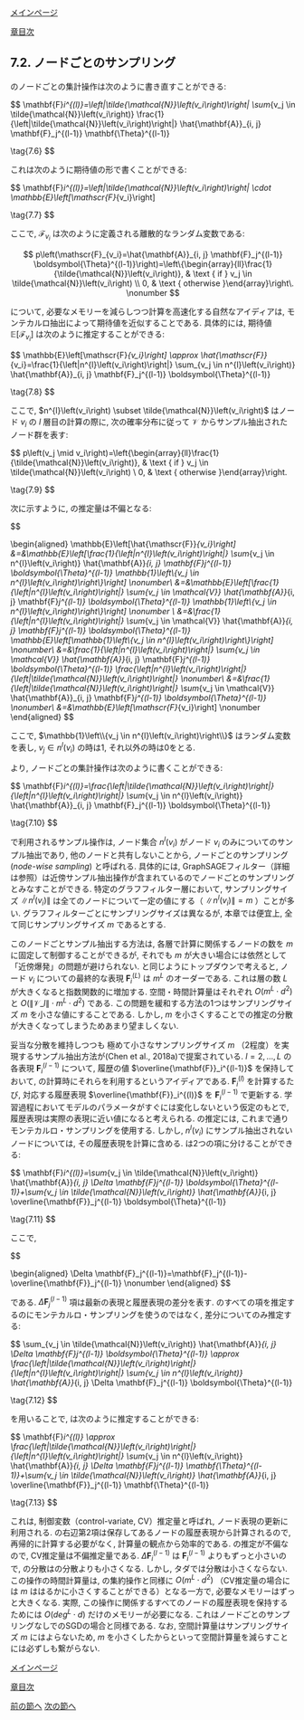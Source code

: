 [メインページ](../../index.markdown)

[章目次](./chap7.md)
## 7.2. ノードごとのサンプリング

のノードごとの集計操作は次のように書き直すことができる:

 $$
 \mathbf{F}_i^{(l)}=\left\|\tilde{\mathcal{N}}\left(v_i\right)\right\| \sum_{v_j \in \tilde{\mathcal{N}}\left(v_i\right)} \frac{1}{\left\|\tilde{\mathcal{N}}\left(v_i\right)\right\|} \hat{\mathbf{A}}_{i, j} \mathbf{F}_j^{(l-1)} \mathbf{\Theta}^{(l-1)}
    
\tag{7.6} $$
 

これは次のように期待値の形で書くことができる:

 $$
 \mathbf{F}_i^{(l)}=\left\|\tilde{\mathcal{N}}\left(v_i\right)\right\| \cdot \mathbb{E}\left[\mathscr{F}_{v_i}\right]
    
\tag{7.7} $$
 

ここで,  $\mathscr{F}_{v_i}$ は次のように定義される離散的なランダム変数である:

 $$
 p\left(\mathscr{F}_{v_i}=\hat{\mathbf{A}}_{i, j} \mathbf{F}_j^{(l-1)} \boldsymbol{\Theta}^{(l-1)}\right)=\left\{\begin{array}{ll}\frac{1}{\tilde{\mathcal{N}}\left(v_i\right)}, & \text { if } v_j \in \tilde{\mathcal{N}}\left(v_i\right) \\ 0, & \text { otherwise }\end{array}\right\.
    \nonumber $$
 

について, 必要なメモリーを減らしつつ計算を高速化する自然なアイディアは, モンテカルロ抽出によって期待値を近似することである. 具体的には, 期待値 $\mathbb{E}\left[\mathscr{F}_{v_i}\right]$ は次のように推定することができる:

 $$
 \mathbb{E}\left[\mathscr{F}_{v_i}\right] \approx \hat{\mathscr{F}}_{v_i}=\frac{1}{\left\|n^{l}\left(v_i\right)\right\|} \sum_{v_j \in n^{l}\left(v_i\right)} \hat{\mathbf{A}}_{i, j} \mathbf{F}_j^{(l-1)} \boldsymbol{\Theta}^{(l-1)}
    
\tag{7.8} $$
 

ここで,  $n^{l}\left(v_i\right) \subset \tilde{\mathcal{N}}\left(v_i\right)$ はノード $v_i$ の $l$ 層目の計算の際に, 次の確率分布に従って $\mathcal{V}$ からサンプル抽出されたノード群を表す:

 $$
 p\left(v_j \mid v_i\right)=\left\{\begin{array}{ll}\frac{1}{\tilde{\mathcal{N}}\left(v_i\right)}, & \text { if } v_j \in \tilde{\mathcal{N}}\left(v_i\right) \\ 0, & \text { otherwise }\end{array}\right\.
    
\tag{7.9} $$
 

次に示すように, の推定量は不偏となる:

 

$$

\begin{aligned}
\mathbb{E}\left[\hat{\mathscr{F}}_{v_i}\right] &=&\mathbb{E}\left[\frac{1}{\left\|n^{l}\left(v_i\right)\right\|} \sum_{v_j \in n^{l}\left(v_i\right)} \hat{\mathbf{A}}_{i, j} \mathbf{F}_j^{(l-1)} \boldsymbol{\Theta}^{(l-1)} \mathbb{1}\left\\{v_j \in n^{l}\left(v_i\right)\right\\}\right] \nonumber\\
&=&\mathbb{E}\left[\frac{1}{\left\|n^{l}\left(v_i\right)\right\|} \sum_{v_j \in \mathcal{V}} \hat{\mathbf{A}}_{i, j} \mathbf{F}_j^{(l-1)} \boldsymbol{\Theta}^{(l-1)} \mathbb{1}\left\\{v_j \in n^{l}\left(v_i\right)\right\\}\right]  \nonumber \\
&=&\frac{1}{\left\|n^{l}\left(v_i\right)\right\|} \sum_{v_j \in \mathcal{V}} \hat{\mathbf{A}}_{i, j} \mathbf{F}_j^{(l-1)} \boldsymbol{\Theta}^{(l-1)} \mathbb{E}\left[\mathbb{1}\left\\{v_j \in n^{l}\left(v_i\right)\right\\}\right] \nonumber\\
&=&\frac{1}{\left\|n^{l}\left(v_i\right)\right\|} \sum_{v_j \in \mathcal{V}} \hat{\mathbf{A}}_{i, j} \mathbf{F}_j^{(l-1)} \boldsymbol{\Theta}^{(l-1)} \frac{\left\|n^{l}\left(v_i\right)\right\|}{\left\|\tilde{\mathcal{N}}\left(v_i\right)\right\|} \nonumber\\
&=&\frac{1}{\left\|\tilde{\mathcal{N}}\left(v_i\right)\right\|} \sum_{v_j \in \mathcal{V}} \hat{\mathbf{A}}_{i, j} \mathbf{F}_j^{(l-1)} \boldsymbol{\Theta}^{(l-1)} \nonumber\\ 
&=&\mathbb{E}\left[\mathscr{F}_{v_i}\right] \nonumber
\end{aligned}
$$

 

ここで,  $\mathbb{1}\left\\{v_j \in n^{l}\left(v_i\right)\right\\}$ はランダム変数を表し,  $v_j \in n^{l}\left(v_i\right)$ の時は1, それ以外の時は0をとる.

より, ノードごとの集計操作は次のように書くことができる:

 $$
 \mathbf{F}_i^{(l)}=\frac{\left\|\tilde{\mathcal{N}}\left(v_i\right)\right\|}{\left\|n^{l}\left(v_i\right)\right\|} \sum_{v_j \in n^{l}\left(v_i\right)} \hat{\mathbf{A}}_{i, j} \mathbf{F}_j^{(l-1)} \boldsymbol{\Theta}^{(l-1)}
    
\tag{7.10} $$
 

で利用されるサンプル操作は, ノード集合 $n^{l}\left(v_i\right)$ がノード $v_i$ のみについてのサンプル抽出であり, 他のノードと共有しないことから, ノードごとのサンプリング(*node-wise sampling*) と呼ばれる. 具体的には, GraphSAGEフィルター（詳細は参照）は近傍サンプル抽出操作が含まれているのでノードごとのサンプリングとみなすことができる. 特定のグラフフィルター層において, サンプリングサイズ $\left\|n^{l}\left(v_i\right)\right\|$ は全てのノードについて一定の値にする（ $\left\|n^{l}\left(v_i\right)\right\|=m$ ）ことが多い. グラフフィルターごとにサンプリングサイズは異なるが, 本章では便宜上, 全て同じサンプリングサイズ $m$ であるとする.

このノードごとサンプル抽出する方法は, 各層で計算に関係するノードの数を $m$ に固定して制御することができるが, それでも $m$ が大きい場合には依然として「近傍爆発」の問題が避けられない. と同じようにトップダウンで考えると, ノード $v_i$ についての最終的な表現 $\mathbf{F}_i^{(L)}$ は $m^L$ のオーダーである. これは層の数 $L$ が大きくなると指数関数的に増加する. 空間・時間計算量はそれぞれ $O\left(m^{L} \cdot d^{2}\right)$ と  $O\left(\left\|\mathcal{V}\_l\right\| \cdot m^{L} \cdot d^{2}\right)$ である. この問題を緩和する方法の1つはサンプリングサイズ $m$ を小さな値にすることである. しかし,  $m$ を小さくすることでの推定の分散が大きくなってしまうためあまり望ましくない.

妥当な分散を維持しつつも 極めて小さなサンプリングサイズ $m$ （2程度）を実現するサンプル抽出方法が(Chen et al., 2018a)で提案されている.  $l=2, \ldots, L$ の各表現 $\mathbf{F}_i^{(l-1)}$ について, 履歴の値 $\overline{\mathbf{F}}_i^{(l-1)}$ を保持しておいて, の計算時にそれらを利用するというアイディアである.  $\mathbf{F}_i^{(l)}$ を計算するたび, 対応する履歴表現 $\overline{\mathbf{F}}_i^{(l)}$ を $\mathbf{F}_i^{(l-1)}$ で更新する. 学習過程においてモデルのパラメータがすぐには変化しないという仮定のもとで, 履歴表現は実際の表現に近い値になると考えられる. の推定には, これまで通りモンテカルロ・サンプリングを使用する. しかし,  $n^{l}\left(v_i\right)$ にサンプル抽出されないノードについては, その履歴表現を計算に含める. は2つの項に分けることができる:

 $$
 \mathbf{F}_i^{(l)}=\sum_{v_j \in \tilde{\mathcal{N}}\left(v_i\right)} \hat{\mathbf{A}}_{i, j} \Delta \mathbf{F}_j^{(l-1)} \boldsymbol{\Theta}^{(l-1)}+\sum_{v_j \in \tilde{\mathcal{N}}\left(v_i\right)} \hat{\mathbf{A}}_{i, j} \overline{\mathbf{F}}_j^{(l-1)} \boldsymbol{\Theta}^{(l-1)}
    
\tag{7.11} $$
 

ここで,  

$$

\begin{aligned}
\Delta \mathbf{F}_j^{(l-1)}=\mathbf{F}_j^{(l-1)}-\overline{\mathbf{F}}_j^{(l-1)}
\nonumber
\end{aligned}
$$

  である.  $\Delta \mathbf{F}_j^{(l-1)}$ 項は最新の表現と履歴表現の差分を表す. のすべての項を推定するのにモンテカルロ・サンプリングを使うのではなく, 差分についてのみ推定する:

 $$
 \sum_{v_j \in \tilde{\mathcal{N}}\left(v_i\right)} \hat{\mathbf{A}}_{i, j} \Delta \mathbf{F}_j^{(l-1)} \boldsymbol{\Theta}^{(l-1)} \approx \frac{\left\|\tilde{\mathcal{N}}\left(v_i\right)\right\|}{\left\|n^{l}\left(v_i\right)\right\|} \sum_{v_j \in n^{l}\left(v_i\right)} \hat{\mathbf{A}}_{i, j} \Delta \mathbf{F}_j^{(l-1)} \boldsymbol{\Theta}^{(l-1)}
    
\tag{7.12} $$
 

を用いることで, は次のように推定することができる:

 $$
 \mathbf{F}_i^{(l)} \approx \frac{\left\|\tilde{\mathcal{N}}\left(v_i\right)\right\|}{\left\|n^{l}\left(v_i\right)\right\|} \sum_{v_j \in n^{l}\left(v_i\right)} \hat{\mathbf{A}}_{i, j} \Delta \mathbf{F}_j^{(l-1)} \mathbf{\Theta}^{(l-1)}+\sum_{v_j \in \tilde{\mathcal{N}}\left(v_i\right)} \hat{\mathbf{A}}_{i, j} \overline{\mathbf{F}}_j^{(l-1)} \mathbf{\Theta}^{(l-1)}
    
\tag{7.13} $$
 

これは, 制御変数（control-variate, CV）推定量と呼ばれ, ノード表現の更新に利用される. の右辺第2項は保存してあるノードの履歴表現から計算されるので, 再帰的に計算する必要がなく, 計算量の観点から効率的である. の推定が不偏なので, CV推定量は不偏推定量である.  $\Delta \mathbf{F}_i^{(l-1)}$ は $\mathbf{F}_i^{(l-1)}$ よりもずっと小さいので, の分散はの分散よりも小さくなる. しかし, タダでは分散は小さくならない. この操作の時間計算量は, の集約操作と同様に $O\left(m^{L} \cdot d^{2}\right)$ （CV推定量の場合には $m$ ははるかに小さくすることができる）となる一方で, 必要なメモリーはずっと大きくなる. 実際, この操作に関係するすべてのノードの履歴表現を保持するためには $O\left(d e g^{L} \cdot d\right)$ だけのメモリーが必要になる. これはノードごとのサンプリングなしでのSGDの場合と同様である. なお, 空間計算量はサンプリングサイズ $m$ にはよらないため,  $m$ を小さくしたからといって空間計算量を減らすことには必ずしも繋がらない.


[メインページ](../../index.markdown)

[章目次](./chap7.md)

[前の節へ](./subsection_01.md) [次の節へ](./subsection_03.md)


